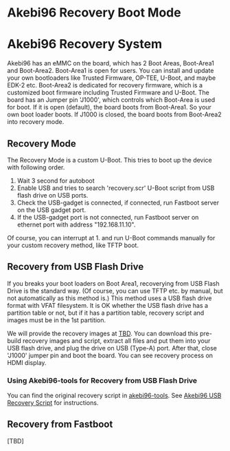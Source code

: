 Akebi96 Recovery Boot Mode
==========================

# Akebi96 Recovery System

Akebi96 has an eMMC on the board, which has 2 Boot Areas, Boot-Area1 and Boot-Area2. Boot-Area1 is open for users. You can install and update your own bootloaders like Trusted Firmware, OP-TEE, U-Boot, and maybe EDK-2 etc. Boot-Area2 is dedicated for recovery firmware, which is a customized boot firmware including Trusted Firmware and U-Boot.
The board has an Jumper pin 'J1000', which controls which Boot-Area is used for boot. If it is open (default), the board boots from Boot-Area1. So your own boot loader boots. If J1000 is closed, the board boots from Boot-Area2 into recovery mode.

## Recovery Mode

The Recovery Mode is a custom U-Boot. This tries to boot up the device with following order.

1. Wait 3 second for autoboot
2. Enable USB and tries to search 'recovery.scr' U-Boot script from USB flash drive on USB ports.
3. Check the USB-gadget is connected, if connected, run Fastboot server on the USB gadget port.
4. If the USB-gadget port is not connected, run Fastboot server on ethernet port with address "192.168.11.10".

Of course, you can interrupt at 1. and run U-Boot commands manually for your custom recovery method, like TFTP boot.

## Recovery from USB Flash Drive

If you breaks your boot loaders on Boot Area1, recoverying from USB Flash Drive is the standard way. (Of course, you can use TFTP etc. by manual, but not automatically as this method is.)
This method uses a USB flash drive format with VFAT filesystem. It is OK whether the USB flash drive has a partition table or not, but if it has a partition table, recovery script and images must be in the 1st partition.

We will provide the recovery images at [TBD](). You can download this pre-build recovery images and script, extract all files and put them into your USB flash drive, and plug the drive on USB (Type-A) port.
After that, close 'J1000' jumper pin and boot the board. You can see recovery process on HDMI display.

### Using Akebi96-tools for Recovery from USB Flash Drive

You can find the original recovery script in [akebi96-tools](https://github.com/96boards-akebi96/akebi96-tools). See [Akebi96 USB Recovery Script](https://github.com/96boards-akebi96/akebi96-tools/blob/master/usbflash/README.md) for instructions.

## Recovery from Fastboot

[TBD]

